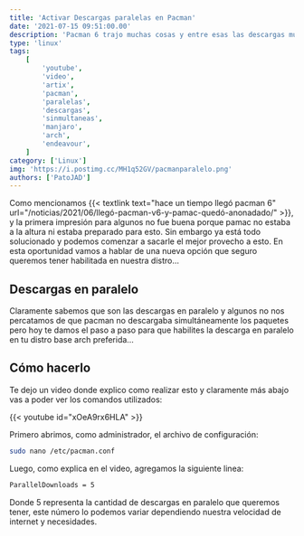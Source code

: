 ```yaml
---
title: 'Activar Descargas paralelas en Pacman'
date: '2021-07-15 09:51:00.00'
description: 'Pacman 6 trajo muchas cosas y entre esas las descargas multiples'
type: 'linux'
tags:
    [
        'youtube',
        'video',
        'artix',
        'pacman',
        'paralelas',
        'descargas',
        'sinmultaneas',
        'manjaro',
        'arch',
        'endeavour',
    ]
category: ['Linux']
img: 'https://i.postimg.cc/MH1q52GV/pacmanparalelo.png'
authors: ['PatoJAD']
---
```


Como mencionamos {{< textlink text="hace un tiempo llegó pacman 6" url="/noticias/2021/06/llegó-pacman-v6-y-pamac-quedó-anonadado/" >}}, y la primera impresión para algunos no fue buena porque pamac no estaba a la altura ni estaba preparado para esto. Sin embargo ya está todo solucionado y podemos comenzar a sacarle el mejor provecho a esto. En esta oportunidad vamos a hablar de una nueva opción que seguro queremos tener habilitada en nuestra distro…

## Descargas en paralelo

Claramente sabemos que son las descargas en paralelo y algunos no nos percatamos de que pacman no descargaba simultáneamente los paquetes pero hoy te damos el paso a paso para que habilites la descarga en paralelo en tu distro base arch preferida…

## Cómo hacerlo

Te dejo un video donde explico como realizar esto y claramente más abajo vas a poder ver los comandos utilizados:

{{< youtube id="xOeA9rx6HLA" >}}

Primero abrimos, como administrador, el archivo de configuración:

```bash
sudo nano /etc/pacman.conf
```

Luego, como explica en el video, agregamos la siguiente linea:

```bash
ParallelDownloads = 5
```

Donde 5 representa la cantidad de descargas en paralelo que queremos tener, este número lo podemos variar dependiendo nuestra velocidad de internet y necesidades.
